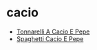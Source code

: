 # cacio

 * [Tonnarelli A Cacio E Pepe](index/t/tonnarelli-a-cacio-e-pepe.json)
 * [Spaghetti Cacio E Pepe](index/s/spaghetti-cacio-e-pepe.json)
